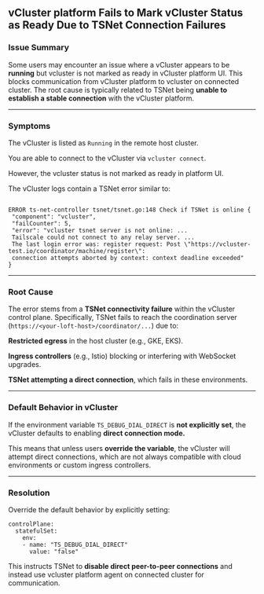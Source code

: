 ## vCluster platform Fails to Mark vCluster Status as Ready Due to TSNet Connection Failures

### **Issue Summary**

Some users may encounter an issue where a vCluster appears to be **running** but vcluster is not marked as ready in vCluster platform UI. This blocks communication from vCluster platform to vcluster on connected cluster. The root cause is typically related to TSNet being **unable to establish a stable connection** with the vCluster platform.

---

### **Symptoms**

The vCluster is listed as `Running` in the remote host cluster.

You are able to connect to the vCluster via `vcluster connect`.

However, the vcluster status is not marked as ready in platform UI.

The vCluster logs contain a TSNet error similar to:

```

ERROR ts-net-controller tsnet/tsnet.go:148 Check if TSNet is online {
 "component": "vcluster",
 "failCounter": 5,
 "error": "vcluster tsnet server is not online: ...
 Tailscale could not connect to any relay server. ...
 The last login error was: register request: Post \"https://vcluster-test.io/coordinator/machine/register\":
 connection attempts aborted by context: context deadline exceeded"
}
```

---

### **Root Cause**

The error stems from a **TSNet connectivity failure** within the vCluster control plane. Specifically, TSNet fails to reach the coordination server (`https://<your-loft-host>/coordinator/...`) due to:

**Restricted egress** in the host cluster (e.g., GKE, EKS).

**Ingress controllers** (e.g., Istio) blocking or interfering with WebSocket upgrades.

**TSNet attempting a direct connection**, which fails in these environments.

---

### **Default Behavior in vCluster**

If the environment variable `TS_DEBUG_DIAL_DIRECT` is **not explicitly set**, the vCluster defaults to enabling **direct connection mode.**

This means that unless users **override the variable**, the vCluster will attempt direct connections, which are not always compatible with cloud environments or custom ingress controllers.

---

### **Resolution**

Override the default behavior by explicitly setting:

```
controlPlane:
  statefulSet:
    env:
    - name: "TS_DEBUG_DIAL_DIRECT"
      value: "false"
```

This instructs TSNet to **disable direct peer-to-peer connections** and instead use vcluster platform agent on connected cluster for communication.
